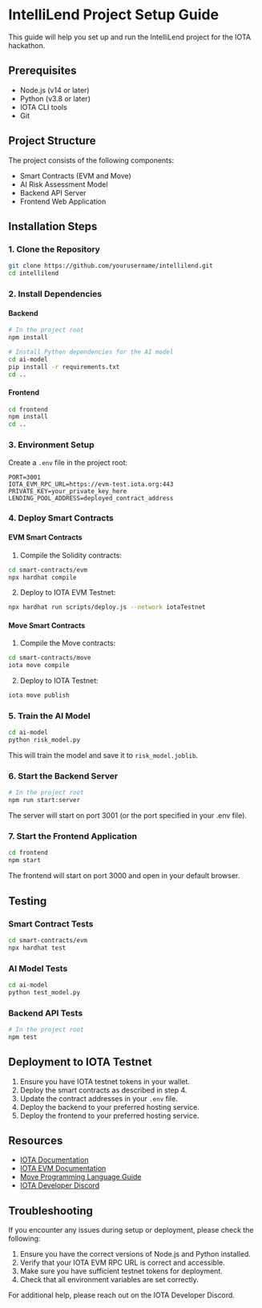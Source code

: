 # IntelliLend Project Setup Guide

This guide will help you set up and run the IntelliLend project for the IOTA hackathon.

## Prerequisites

- Node.js (v14 or later)
- Python (v3.8 or later)
- IOTA CLI tools
- Git

## Project Structure

The project consists of the following components:

- Smart Contracts (EVM and Move)
- AI Risk Assessment Model
- Backend API Server
- Frontend Web Application

## Installation Steps

### 1. Clone the Repository

```bash
git clone https://github.com/yourusername/intellilend.git
cd intellilend
```

### 2. Install Dependencies

#### Backend

```bash
# In the project root
npm install

# Install Python dependencies for the AI model
cd ai-model
pip install -r requirements.txt
cd ..
```

#### Frontend

```bash
cd frontend
npm install
cd ..
```

### 3. Environment Setup

Create a `.env` file in the project root:

```
PORT=3001
IOTA_EVM_RPC_URL=https://evm-test.iota.org:443
PRIVATE_KEY=your_private_key_here
LENDING_POOL_ADDRESS=deployed_contract_address
```

### 4. Deploy Smart Contracts

#### EVM Smart Contracts

1. Compile the Solidity contracts:

```bash
cd smart-contracts/evm
npx hardhat compile
```

2. Deploy to IOTA EVM Testnet:

```bash
npx hardhat run scripts/deploy.js --network iotaTestnet
```

#### Move Smart Contracts

1. Compile the Move contracts:

```bash
cd smart-contracts/move
iota move compile
```

2. Deploy to IOTA Testnet:

```bash
iota move publish
```

### 5. Train the AI Model

```bash
cd ai-model
python risk_model.py
```

This will train the model and save it to `risk_model.joblib`.

### 6. Start the Backend Server

```bash
# In the project root
npm run start:server
```

The server will start on port 3001 (or the port specified in your .env file).

### 7. Start the Frontend Application

```bash
cd frontend
npm start
```

The frontend will start on port 3000 and open in your default browser.

## Testing

### Smart Contract Tests

```bash
cd smart-contracts/evm
npx hardhat test
```

### AI Model Tests

```bash
cd ai-model
python test_model.py
```

### Backend API Tests

```bash
# In the project root
npm test
```

## Deployment to IOTA Testnet

1. Ensure you have IOTA testnet tokens in your wallet.
2. Deploy the smart contracts as described in step 4.
3. Update the contract addresses in your `.env` file.
4. Deploy the backend to your preferred hosting service.
5. Deploy the frontend to your preferred hosting service.

## Resources

- [IOTA Documentation](https://docs.iota.org/)
- [IOTA EVM Documentation](https://evm.iota.org/)
- [Move Programming Language Guide](https://docs.iota.org/developer/iota-101/move-overview/)
- [IOTA Developer Discord](https://discord.gg/iota-builders)

## Troubleshooting

If you encounter any issues during setup or deployment, please check the following:

1. Ensure you have the correct versions of Node.js and Python installed.
2. Verify that your IOTA EVM RPC URL is correct and accessible.
3. Make sure you have sufficient testnet tokens for deployment.
4. Check that all environment variables are set correctly.

For additional help, please reach out on the IOTA Developer Discord.
